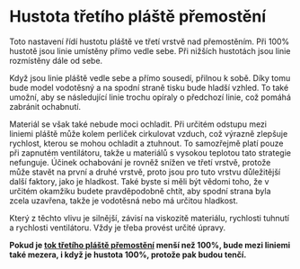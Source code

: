 Hustota třetího pláště přemostění
====
Toto nastavení řídí hustotu pláště ve třetí vrstvě nad přemostěním. Při 100% hustotě jsou linie umístěny přímo vedle sebe. Při nižších hustotách jsou linie rozmístěny dále od sebe.

Když jsou linie pláště vedle sebe a přímo sousedí, přilnou k sobě. Díky tomu bude model vodotěsný a na spodní straně tisku bude hladší vzhled. To také umožní, aby se následující linie trochu opíraly o předchozí linie, což pomáhá zabránit ochabnutí.

Materiál se však také nebude moci ochladit. Při určitém odstupu mezi liniemi pláště může kolem perliček cirkulovat vzduch, což výrazně zlepšuje rychlost, kterou se mohou ochladit a ztuhnout. To samozřejmě platí pouze při zapnutém ventilátoru, takže u materiálů s vysokou teplotou tato strategie nefunguje. Účinek ochabování je rovněž snížen ve třetí vrstvě, protože může stavět na první a druhé vrstvě, proto jsou pro tuto vrstvu důležitější další faktory, jako je hladkost. Také byste si měli být vědomi toho, že v určitém okamžiku budete pravděpodobně chtít, aby spodní strana byla zcela uzavřena, takže je vodotěsná nebo má určitou hladkost.

Který z těchto vlivu je silnější, závisí na viskozitě materiálu, rychlosti tuhnutí a rychlosti ventilátoru. Vždy je třeba provést určité úpravy.

**Pokud je [tok třetího pláště přemostění](bridge_skin_material_flow_3.md) menší než 100%, bude mezi liniemi také mezera, i když je hustota 100%, protože pak budou tenčí.**
